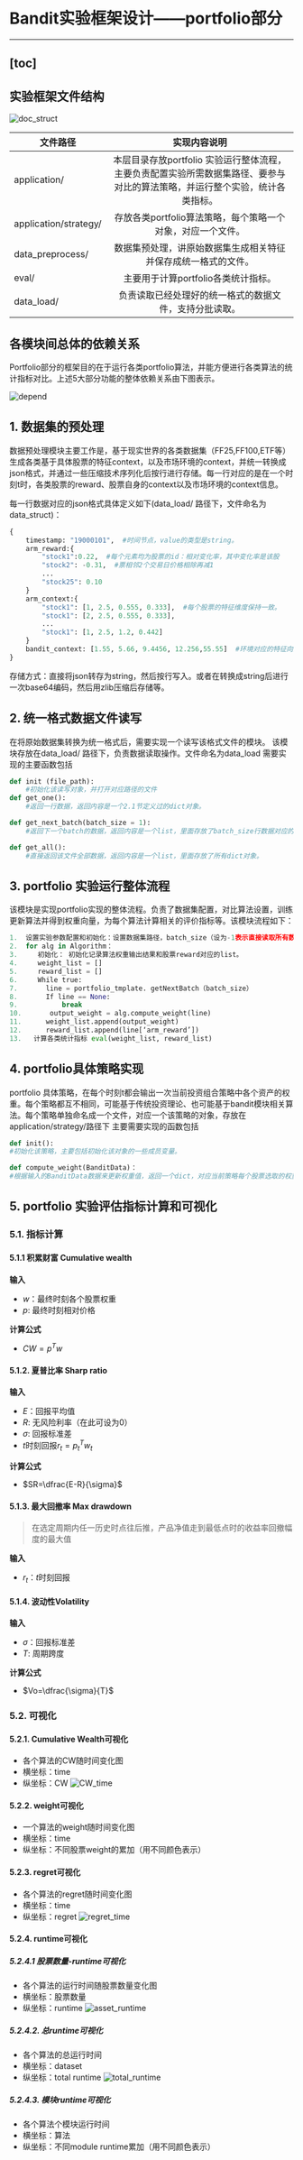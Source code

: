 # Bandit实验框架设计——portfolio部分
----
[toc]
----
## 实验框架文件结构

![doc_struct](img/doc_struct.png)

文件路径|实现内容说明
-|:-:
application/|本层目录存放portfolio 实验运行整体流程，主要负责配置实验所需数据集路径、要参与对比的算法策略，并运行整个实验，统计各类指标。|
application/strategy/|存放各类portfolio算法策略，每个策略一个对象，对应一个文件。|
data_preprocess/|数据集预处理，讲原始数据集生成相关特征并保存成统一格式的文件。|
eval/|主要用于计算portfolio各类统计指标。
data_load/|负责读取已经处理好的统一格式的数据文件，支持分批读取。

## 各模块间总体的依赖关系

Portfolio部分的框架目的在于运行各类portfolio算法，并能方便进行各类算法的统计指标对比。上述5大部分功能的整体依赖关系由下图表示。


![depend](img/depend.png)

## 1. 数据集的预处理

数据预处理模块主要工作是，基于现实世界的各类数据集（FF25,FF100,ETF等）生成各类基于具体股票的特征context，以及市场环境的context，并统一转换成json格式，并通过一些压缩技术序列化后按行进行存储。每一行对应的是在一个时刻t时，各类股票的reward、股票自身的context以及市场环境的context信息。

每一行数据对应的json格式具体定义如下(data_load/ 路径下，文件命名为data_struct)：
```python
{
    timestamp: "19000101",  #时间节点，value的类型是string。
    arm_reward:{ 
        "stock1":0.22,  #每个元素均为股票的id：相对变化率，其中变化率是该股
        "stock2": -0.31,  #票相邻2个交易日价格相除再减1
        ...
        "stock25": 0.10
    }   
    arm_context:{
        "stock1": [1, 2.5, 0.555, 0.333],  #每个股票的特征维度保持一致。
        "stock1": [2, 2.5, 0.555, 0.333],
        ...
        "stock1": [1, 2.5, 1.2, 0.442]
    }
    bandit_context: [1.55, 5.66, 9.4456, 12.256,55.55]  #环境对应的特征向量
}
```
存储方式：直接将json转存为string，然后按行写入。或者在转换成string后进行一次base64编码，然后用zlib压缩后存储等。

## 2. 统一格式数据文件读写

在将原始数据集转换为统一格式后，需要实现一个读写该格式文件的模块。
该模块存放在data_load/ 路径下，负责数据读取操作。文件命名为data_load
需要实现的主要函数包括
```python
def init (file_path):  
	#初始化该读写对象，并打开对应路径的文件
def get_one():
	#返回一行数据，返回内容是一个2.1节定义过的dict对象。

def get_next_batch(batch_size = 1):
	#返回下一个batch的数据，返回内容是一个list，里面存放了batch_size行数据对应的dict对象。

def get_all():
	#直接返回该文件全部数据，返回内容是一个list，里面存放了所有dict对象。
```

## 3. portfolio 实验运行整体流程

该模块是实现portfolio实现的整体流程。负责了数据集配置，对比算法设置，训练更新算法并得到权重向量，为每个算法计算相关的评价指标等。该模块流程如下：
```python
1.	设置实验参数配置和初始化：设置数据集路径，batch_size（设为-1表示直接读取所有数据）。设置要参与实验的算法对应的list  Algorithm。
2.	for alg in Algorithm：
3.	   初始化： 初始化记录算法权重输出结果和股票reward对应的list。
4.	   weight_list = []  
5.	   reward_list = []
6.	   While true:
7.	     line = portfolio_tmplate. getNextBatch（batch_size）
8.	     If line == None:
9.	         break
10.	   	  output_weight = alg.compute_weight(line)
11.	     weight_list.append(output_weight)
12.	     reward_list.append(line[‘arm_reward’])
13.	  计算各类统计指标 eval(weight_list, reward_list)
```

## 4. portfolio具体策略实现

portfolio 具体策略，在每个时刻t都会输出一次当前投资组合策略中各个资产的权重。每个策略都互不相同，可能基于传统投资理论、也可能基于bandit模块相关算法。每个策略单独命名成一个文件，对应一个该策略的对象，存放在application/strategy/路径下
主要需要实现的函数包括
```python
def init():
#初始化该策略，主要包括初始化该对象的一些成员变量。

def compute_weight(BanditData)：
#根据输入的BanditData数据来更新权重值，返回一个dict，对应当前策略每个股票选取的权重大小，保证每个权重都是非负数，且权重之和为1。
```

## 5. portfolio 实验评估指标计算和可视化

### 5.1. 指标计算

#### 5.1.1 积累财富 Cumulative wealth

**输入**
* $w$：最终时刻各个股票权重
* $p$: 最终时刻相对价格

**计算公式**
* $CW=p^Tw$

#### 5.1.2. 夏普比率 Sharp ratio

**输入**
* $E$：回报平均值
* $R$: 无风险利率（在此可设为0）
* $\sigma$: 回报标准差
* $t$时刻回报$r_t=p_t^Tw_t$

**计算公式**
* $SR=\dfrac{E-R}{\sigma}$

#### 5.1.3. 最大回撤率 Max drawdown

>在选定周期内任一历史时点往后推，产品净值走到最低点时的收益率回撤幅度的最大值

**输入**
* $r_t$：$t$时刻回报


####  5.1.4. 波动性Volatility

**输入**
* $\sigma$：回报标准差
* $T$: 周期跨度

**计算公式**
* $Vo=\dfrac{\sigma}{T}$

### 5.2. 可视化

####  5.2.1. Cumulative Wealth可视化

* 各个算法的CW随时间变化图
* 横坐标：time
* 纵坐标：CW
![CW_time](img/CW_time.PNG)

#### 5.2.2. weight可视化

* 一个算法的weight随时间变化图
* 横坐标：time
* 纵坐标：不同股票weight的累加（用不同颜色表示）

#### 5.2.3. regret可视化

* 各个算法的regret随时间变化图
* 横坐标：time
* 纵坐标：regret
![regret_time](img/regret_time.PNG)

#### 5.2.4. runtime可视化

##### 5.2.4.1 股票数量-runtime可视化

* 各个算法的运行时间随股票数量变化图
* 横坐标：股票数量
* 纵坐标：runtime
![asset_runtime](img/asset_runtime.PNG)

##### 5.2.4.2. 总runtime可视化

* 各个算法的总运行时间
* 横坐标：dataset
* 纵坐标：total runtime
![total_runtime](img/total_runtime.PNG)

##### 5.2.4.3. 模块runtime可视化

* 各个算法个模块运行时间
* 横坐标：算法
* 纵坐标：不同module runtime累加（用不同颜色表示）